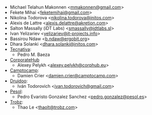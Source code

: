 - Michael Telahun Makonnen \<<mmakonnen@gmail.com>\>
- Fekete Mihai \<<feketemihai@gmail.com>\>
- Nikolina Todorova \<<nikolina.todorova@initos.com>\>
- Alexis de Lattre \<<alexis.delattre@akretion.com>\>
- Salton Massally (iDT Labs) \<<smassally@idtlabs.sl>\>
- Ivan Yelizariev \<<yelizariev@it-projects.info>\>
- Bassirou Ndaw \<<b.ndaw@ergobit.org>\>
- Dhara Solanki \<<dhara.solanki@initos.com>\>
- [Tecnativa](https://www.tecnativa.com):
  - Pedro M. Baeza
- [CorporateHub](https://corporatehub.eu/)
  - Alexey Pelykh \<<alexey.pelykh@corphub.eu>\>
- [Camptocamp](https://www.camptocamp.com):
  - Damien Crier \<<damien.crier@camptocamp.com>\>
- [Druidoo](https://www.druidoo.io):
  - Iván Todorovich \<<ivan.todorovich@gmail.com>\>
- [Pesol](https://www.pesol.es):
  - Pedro Evaristo Gonzalez Sanchez \<<pedro.gonzalez@pesol.es>\>
- [Trobz](https://trobz.com):  
  - Thao Le \<<thaolt@trobz.com>\>
